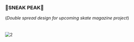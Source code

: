 ### 🚨SNEAK PEAK🚨

(*Double spread design for upcoming skate magazine project*)
#

![2](https://github.com/user-attachments/assets/a9b531f0-e360-4b06-9b4c-854908c03620)
